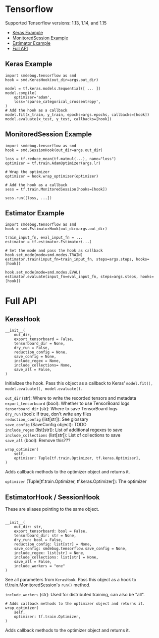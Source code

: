 # Tensorflow

Supported Tensorflow versions: 1.13, 1.14, and 1.15

- [Keras Example](#keras-example)
- [MonitoredSession Example](#monitored-session-example)
- [Estimator Example](#estimator-example)
- [Full API](#full-api)

## Keras Example
```
import smdebug.tensorflow as smd
hook = smd.KerasHook(out_dir=args.out_dir)

model = tf.keras.models.Sequential([ ... ])
model.compile(
    optimizer='adam',
    loss='sparse_categorical_crossentropy',
)
# Add the hook as a callback
model.fit(x_train, y_train, epochs=args.epochs, callbacks=[hook])
model.evaluate(x_test, y_test, callbacks=[hook])
```

## MonitoredSession Example
```
import smdebug.tensorflow as smd
hook = smd.SessionHook(out_dir=args.out_dir)

loss = tf.reduce_mean(tf.matmul(...), name="loss")
optimizer = tf.train.AdamOptimizer(args.lr)

# Wrap the optimizer
optimizer = hook.wrap_optimizer(optimizer)

# Add the hook as a callback
sess = tf.train.MonitoredSession(hooks=[hook])

sess.run([loss, ...])
```

## Estimator Example
```
import smdebug.tensorflow as smd
hook = smd.EstimatorHook(out_dir=args.out_dir)

train_input_fn, eval_input_fn = ...
estimator = tf.estimator.Estimator(...)

# Set the mode and pass the hook as callback
hook.set_mode(mode=smd.modes.TRAIN)
estimator.train(input_fn=train_input_fn, steps=args.steps, hooks=[hook])

hook.set_mode(mode=smd.modes.EVAL)
estimator.evaluate(input_fn=eval_input_fn, steps=args.steps, hooks=[hook])
```


# Full API

## KerasHook
```
__init__(
    out_dir,
    export_tensorboard = False,
    tensorboard_dir = None,
    dry_run = False,
    reduction_config = None,
    save_config = None,
    include_regex = None,
    include_collections= None,
    save_all = False,
)
```
Initializes the hook. Pass this object as a callback to Keras' `model.fit(), model.evaluate(), model.evaluate()`.

`out_dir` (str): Where to write the recorded tensors and metadata\
`export_tensorboard` (bool): Whether to use TensorBoard logs\
`tensorboard_dir` (str): Where to save TensorBoard logs\
`dry_run` (bool): If true, don't write any files\
`reduction_config` (list[str]): See glossary\
`save_config` (SaveConfig object): TODO\
`include_regex` (list[str]): List of additional regexes to save\
`include_collections` (list[str]): List of collections to save\
`save_all` (bool): Remove this???


```
wrap_optimizer(
    self,
    optimizer: Tuple[tf.train.Optimizer, tf.keras.Optimizer],
)
```
Adds callback methods to the optimizer object and returns it.

`optimizer` (Tuple[tf.train.Optimizer, tf.keras.Optimizer]): The optimizer


## EstimatorHook / SessionHook
These are aliases pointing to the same object.
```

__init__(
    out_dir: str,
    export_tensorboard: bool = False,
    tensorboard_dir: str = None,
    dry_run: bool = False,
    reduction_config: list[str] = None,
    save_config: smdebug.tensorflow.save_config = None,
    include_regex: list[str] = None,
    include_collections: list[str] = None,
    save_all = False,
    include_workers = "one"
)
```

See all parameters from `KerasHook`. Pass this object as a hook to tf.train.MonitoredSession's `run()` method.

`include_workers` (str): Used for distributed training, can also be "all".

```
# Adds callback methods to the optimizer object and returns it.
wrap_optimizer(
    self,
    optimizer: tf.train.Optimizer,
)
```
Adds callback methods to the optimizer object and returns it.
